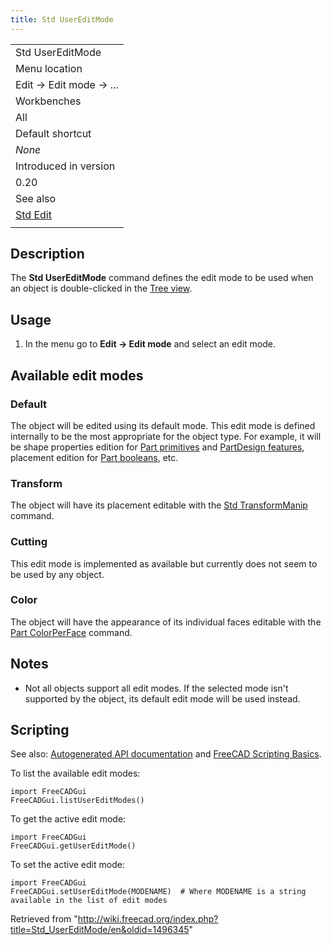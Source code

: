 ```yaml
---
title: Std UserEditMode
---
```

|  |
| --- |
| Std UserEditMode |
| Menu location |
| Edit → Edit mode → ... |
| Workbenches |
| All |
| Default shortcut |
| *None* |
| Introduced in version |
| 0.20 |
| See also |
| [Std Edit](/Std_Edit "Std Edit") |
|  |

## Description

The **Std UserEditMode** command defines the edit mode to be used when an object is double-clicked in the [Tree view](/Tree_view "Tree view").

## Usage

1. In the menu go to **Edit → Edit mode** and select an edit mode.

## Available edit modes

### Default

The object will be edited using its default mode. This edit mode is defined internally to be the most appropriate for the object type. For example, it will be shape properties edition for [Part primitives](/Part_Primitives "Part Primitives") and [PartDesign features](/PartDesign_Feature "PartDesign Feature"), placement edition for [Part booleans](/Part_Boolean "Part Boolean"), etc.

### Transform

The object will have its placement editable with the [Std TransformManip](/Std_TransformManip "Std TransformManip") command.

### Cutting

This edit mode is implemented as available but currently does not seem to be used by any object.

### Color

The object will have the appearance of its individual faces editable with the [Part ColorPerFace](/Part_ColorPerFace "Part ColorPerFace") command.

## Notes

* Not all objects support all edit modes. If the selected mode isn't supported by the object, its default edit mode will be used instead.

## Scripting

See also: [Autogenerated API documentation](https://freecad.github.io/SourceDoc/) and [FreeCAD Scripting Basics](/FreeCAD_Scripting_Basics "FreeCAD Scripting Basics").

To list the available edit modes:

```
import FreeCADGui
FreeCADGui.listUserEditModes()

```

To get the active edit mode:

```
import FreeCADGui
FreeCADGui.getUserEditMode()

```

To set the active edit mode:

```
import FreeCADGui
FreeCADGui.setUserEditMode(MODENAME)  # Where MODENAME is a string available in the list of edit modes

```

Retrieved from "<http://wiki.freecad.org/index.php?title=Std_UserEditMode/en&oldid=1496345>"